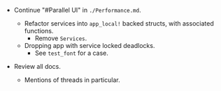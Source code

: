 * Continue "#Parallel UI" in `./Performance.md`.
    - Refactor services into `app_local!` backed structs, with associated functions.
        - Remove `Services`.
    - Dropping app with service locked deadlocks.
        - See `test_font` for a case.

* Review all docs.
    - Mentions of threads in particular.